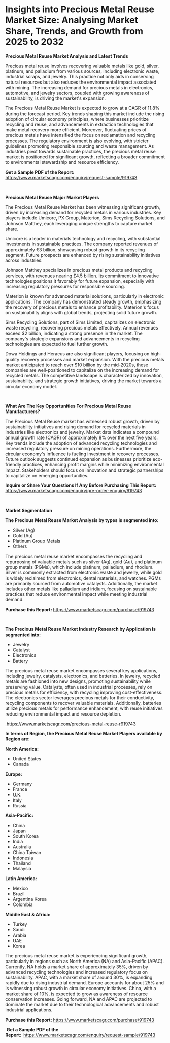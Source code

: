 <p><h1>Insights into Precious Metal Reuse Market Size: Analysing Market Share, Trends, and Growth from 2025 to 2032</h1></p><p><strong>Precious Metal Reuse Market Analysis and Latest Trends</strong></p>
<p><p>Precious metal reuse involves recovering valuable metals like gold, silver, platinum, and palladium from various sources, including electronic waste, industrial scraps, and jewelry. This practice not only aids in conserving natural resources but also reduces the environmental impact associated with mining. The increasing demand for precious metals in electronics, automotive, and jewelry sectors, coupled with growing awareness of sustainability, is driving the market's expansion.</p><p>The Precious Metal Reuse Market is expected to grow at a CAGR of 11.8% during the forecast period. Key trends shaping this market include the rising adoption of circular economy principles, where businesses prioritize recycling and reuse, and advancements in extraction technologies that make metal recovery more efficient. Moreover, fluctuating prices of precious metals have intensified the focus on reclamation and recycling processes. The regulatory environment is also evolving, with stricter guidelines promoting responsible sourcing and waste management. As industries pivot towards sustainable practices, the precious metal reuse market is positioned for significant growth, reflecting a broader commitment to environmental stewardship and resource efficiency.</p></p>
<p><strong>Get a Sample PDF of the Report:&nbsp;</strong> <a href="https://www.marketscagr.com/enquiry/request-sample/919743?utm_campaign=3187&utm_medium=2&utm_source=Github&utm_content=ia&utm_term=18042025&utm_id=precious-metal-reuse">https://www.marketscagr.com/enquiry/request-sample/919743</a></p>
<p>&nbsp;</p>
<p><strong>Precious Metal Reuse Major Market Players</strong></p>
<p><p>The Precious Metal Reuse Market has been witnessing significant growth, driven by increasing demand for recycled metals in various industries. Key players include Umicore, PX Group, Materion, Sims Recycling Solutions, and Johnson Matthey, each leveraging unique strengths to capture market share.</p><p>Umicore is a leader in materials technology and recycling, with substantial investments in sustainable practices. The company reported revenues of approximately €3 billion, showcasing robust growth in its recycling segment. Future prospects are enhanced by rising sustainability initiatives across industries.</p><p>Johnson Matthey specializes in precious metal products and recycling services, with revenues nearing £4.5 billion. Its commitment to innovative technologies positions it favorably for future expansion, especially with increasing regulatory pressures for responsible sourcing.</p><p>Materion is known for advanced material solutions, particularly in electronic applications. The company has demonstrated steady growth, emphasizing the recovery of precious metals to enhance profitability. Materion's focus on sustainability aligns with global trends, projecting solid future growth.</p><p>Sims Recycling Solutions, part of Sims Limited, capitalizes on electronic waste recycling, recovering precious metals effectively. Annual revenues exceed $2 billion, indicating a strong presence in the market. The company's strategic expansions and advancements in recycling technologies are expected to fuel further growth.</p><p>Dowa Holdings and Heraeus are also significant players, focusing on high-quality recovery processes and market expansion. With the precious metals market anticipated to reach over $10 billion by the mid-2020s, these companies are well-positioned to capitalize on the increasing demand for recycled metals. The competitive landscape is characterized by innovation, sustainability, and strategic growth initiatives, driving the market towards a circular economy model.</p></p>
<p>&nbsp;</p>
<p><strong>What Are The Key Opportunities For Precious Metal Reuse Manufacturers?</strong></p>
<p><p>The Precious Metal Reuse market has witnessed robust growth, driven by sustainability initiatives and rising demand for recycled materials in industries like electronics and jewelry. Market data indicates a compound annual growth rate (CAGR) of approximately 8% over the next five years. Key trends include the adoption of advanced recycling technologies and increased regulatory pressure on mining operations. Furthermore, the circular economy's influence is fueling investment in recovery processes. Future outlook suggests continued expansion as businesses prioritize eco-friendly practices, enhancing profit margins while minimizing environmental impact. Stakeholders should focus on innovation and strategic partnerships to capitalize on emerging opportunities.</p></p>
<p><strong>Inquire or Share Your Questions If Any Before Purchasing This Report:</strong> <a href="https://www.marketscagr.com/enquiry/pre-order-enquiry/919743?utm_campaign=3187&utm_medium=2&utm_source=Github&utm_content=ia&utm_term=18042025&utm_id=precious-metal-reuse">https://www.marketscagr.com/enquiry/pre-order-enquiry/919743</a></p>
<p>&nbsp;</p>
<p><strong>Market Segmentation</strong></p>
<p><strong>The Precious Metal Reuse Market Analysis by types is segmented into:</strong></p>
<p><ul><li>Silver (Ag)</li><li>Gold (Au)</li><li>Platinum Group Metals</li><li>Others</li></ul></p>
<p><p>The precious metal reuse market encompasses the recycling and repurposing of valuable metals such as silver (Ag), gold (Au), and platinum group metals (PGMs), which include platinum, palladium, and rhodium. Silver is commonly extracted from electronic waste and jewelry, while gold is widely reclaimed from electronics, dental materials, and watches. PGMs are primarily sourced from automotive catalysts. Additionally, the market includes other metals like palladium and iridium, focusing on sustainable practices that reduce environmental impact while meeting industrial demand.</p></p>
<p><strong>Purchase this Report:&nbsp;</strong><a href="https://www.marketscagr.com/purchase/919743?utm_campaign=3187&utm_medium=2&utm_source=Github&utm_content=ia&utm_term=18042025&utm_id=precious-metal-reuse">https://www.marketscagr.com/purchase/919743</a></p>
<p>&nbsp;</p>
<p><strong>The Precious Metal Reuse Market Industry Research by Application is segmented into:</strong></p>
<p><ul><li>Jewelry</li><li>Catalyst</li><li>Electronics</li><li>Battery</li></ul></p>
<p><p>The precious metal reuse market encompasses several key applications, including jewelry, catalysts, electronics, and batteries. In jewelry, recycled metals are fashioned into new designs, promoting sustainability while preserving value. Catalysts, often used in industrial processes, rely on precious metals for efficiency, with recycling improving cost-effectiveness. The electronics sector leverages precious metals for their conductivity, recycling components to recover valuable materials. Additionally, batteries utilize precious metals for performance enhancement, with reuse initiatives reducing environmental impact and resource depletion.</p></p>
<p><a href="https://www.marketscagr.com/precious-metal-reuse-r919743?utm_campaign=3187&utm_medium=2&utm_source=Github&utm_content=ia&utm_term=18042025&utm_id=precious-metal-reuse">&nbsp;https://www.marketscagr.com/precious-metal-reuse-r919743</a></p>
<p><strong>In terms of Region, the Precious Metal Reuse Market Players available by Region are:</strong></p>
<p>
    <p> <strong> North America: </strong>
        <ul>
            <li>United States</li>
            <li>Canada</li>
        </ul>
        </p> 
    <p> <strong> Europe: </strong>
        <ul>
            <li>Germany</li>
            <li>France</li>
            <li>U.K.</li>
            <li>Italy</li>
            <li>Russia</li>
        </ul>
        </p> 
    <p> <strong> Asia-Pacific: </strong>
        <ul>
            <li>China</li>
            <li>Japan</li>
            <li>South Korea</li>
            <li>India</li>
            <li>Australia</li>
            <li>China Taiwan</li>
            <li>Indonesia</li>
            <li>Thailand</li>
            <li>Malaysia</li>
        </ul>
        </p> 
    <p> <strong> Latin America: </strong>
        <ul>
            <li>Mexico</li>
            <li>Brazil</li>
            <li>Argentina Korea</li>
            <li>Colombia</li>
        </ul>
        </p> 
    <p> <strong> Middle East & Africa: </strong>
        <ul>
            <li>Turkey</li>
            <li>Saudi</li>
            <li>Arabia</li>
            <li>UAE</li>
            <li>Korea</li>
        </ul>
    </p>
    </p>
<p><p>The precious metal reuse market is experiencing significant growth, particularly in regions such as North America (NA) and Asia-Pacific (APAC). Currently, NA holds a market share of approximately 35%, driven by advanced recycling technologies and increased regulatory focus on sustainability. APAC, with a market share of around 30%, is expanding rapidly due to rising industrial demand. Europe accounts for about 25% and is witnessing robust growth in circular economy initiatives. China, with a market share of 10%, is expected to grow as awareness of resource conservation increases. Going forward, NA and APAC are projected to dominate the market due to their technological advancements and robust industrial applications.</p></p>
<p><strong>Purchase this Report: </strong><a href="https://www.marketscagr.com/purchase/919743?utm_campaign=3187&utm_medium=2&utm_source=Github&utm_content=ia&utm_term=18042025&utm_id=precious-metal-reuse">https://www.marketscagr.com/purchase/919743</a></p>
<p>&nbsp;<strong>Get a Sample PDF of the Report:&nbsp;&nbsp;</strong><a href="https://www.marketscagr.com/enquiry/request-sample/919743?utm_campaign=3187&utm_medium=2&utm_source=Github&utm_content=ia&utm_term=18042025&utm_id=precious-metal-reuse">https://www.marketscagr.com/enquiry/request-sample/919743</a></p>
<p><strong></strong></p>
<p><p></p><p></p><p></p></p>
